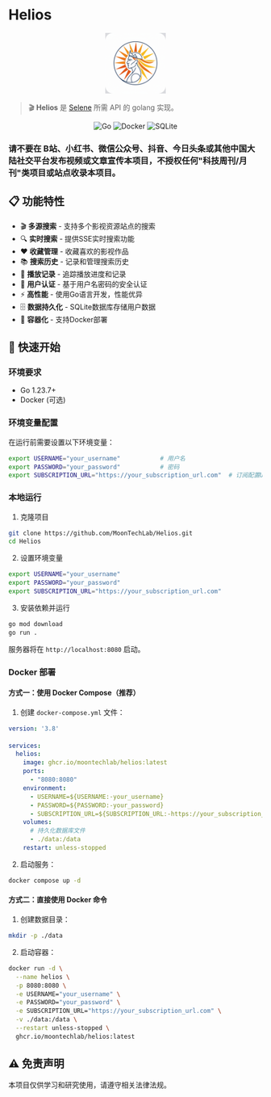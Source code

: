 # Helios

<div align="center">
  <img src="logo.png" alt="Helios Logo" width="120">
</div>

> 🎬 **Helios** 是 [Selene](https://github.com/MoonTechLab/Selene) 所需 API 的 golang 实现。

<div align="center">

![Go](https://img.shields.io/badge/Go-1.23.7-00ADD8?logo=go)
![Docker](https://img.shields.io/badge/Docker-支持-2496ED?logo=docker)
![SQLite](https://img.shields.io/badge/SQLite-数据库-003B57?logo=sqlite)

</div>

### 请不要在 B站、小红书、微信公众号、抖音、今日头条或其他中国大陆社交平台发布视频或文章宣传本项目，不授权任何"科技周刊/月刊"类项目或站点收录本项目。

## 📋 功能特性

- 🎬 **多源搜索** - 支持多个影视资源站点的搜索
- 🔍 **实时搜索** - 提供SSE实时搜索功能
- ❤️ **收藏管理** - 收藏喜欢的影视作品
- 📚 **搜索历史** - 记录和管理搜索历史
- 🎯 **播放记录** - 追踪播放进度和记录
- 🔐 **用户认证** - 基于用户名密码的安全认证
- ⚡ **高性能** - 使用Go语言开发，性能优异
- 🗄️ **数据持久化** - SQLite数据库存储用户数据
- 🐳 **容器化** - 支持Docker部署

## 🚀 快速开始

### 环境要求

- Go 1.23.7+
- Docker (可选)

### 环境变量配置

在运行前需要设置以下环境变量：

```bash
export USERNAME="your_username"           # 用户名
export PASSWORD="your_password"           # 密码
export SUBSCRIPTION_URL="https://your_subscription_url.com"  # 订阅配置URL
```

### 本地运行

1. 克隆项目
```bash
git clone https://github.com/MoonTechLab/Helios.git
cd Helios
```

2. 设置环境变量
```bash
export USERNAME="your_username"
export PASSWORD="your_password" 
export SUBSCRIPTION_URL="https://your_subscription_url.com"
```

3. 安装依赖并运行
```bash
go mod download
go run .
```

服务器将在 `http://localhost:8080` 启动。

### Docker 部署

#### 方式一：使用 Docker Compose（推荐）

1. 创建 `docker-compose.yml` 文件：
```yaml
version: '3.8'

services:
  helios:
    image: ghcr.io/moontechlab/helios:latest
    ports:
      - "8080:8080"
    environment:
      - USERNAME=${USERNAME:-your_username}
      - PASSWORD=${PASSWORD:-your_password}
      - SUBSCRIPTION_URL=${SUBSCRIPTION_URL:-https://your_subscription_url.com}
    volumes:
      # 持久化数据库文件
      - ./data:/data
    restart: unless-stopped
```

2. 启动服务：
```bash
docker compose up -d
```

#### 方式二：直接使用 Docker 命令

1. 创建数据目录：
```bash
mkdir -p ./data
```

2. 启动容器：
```bash
docker run -d \
  --name helios \
  -p 8080:8080 \
  -e USERNAME="your_username" \
  -e PASSWORD="your_password" \
  -e SUBSCRIPTION_URL="https://your_subscription_url.com" \
  -v ./data:/data \
  --restart unless-stopped \
  ghcr.io/moontechlab/helios:latest
```

## ⚠️ 免责声明

本项目仅供学习和研究使用，请遵守相关法律法规。